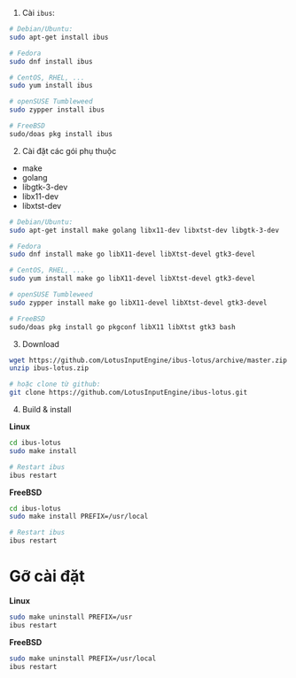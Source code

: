 1. Cài `ibus`:
```bash
# Debian/Ubuntu:
sudo apt-get install ibus

# Fedora
sudo dnf install ibus

# CentOS, RHEL, ...
sudo yum install ibus

# openSUSE Tumbleweed
sudo zypper install ibus

# FreeBSD
sudo/doas pkg install ibus
```

2. Cài đặt các gói phụ thuộc
- make
- golang
- libgtk-3-dev
- libx11-dev
- libxtst-dev

```bash
# Debian/Ubuntu:
sudo apt-get install make golang libx11-dev libxtst-dev libgtk-3-dev

# Fedora
sudo dnf install make go libX11-devel libXtst-devel gtk3-devel

# CentOS, RHEL, ...
sudo yum install make go libX11-devel libXtst-devel gtk3-devel

# openSUSE Tumbleweed
sudo zypper install make go libX11-devel libXtst-devel gtk3-devel

# FreeBSD
sudo/doas pkg install go pkgconf libX11 libXtst gtk3 bash
```
3. Download
```bash
wget https://github.com/LotusInputEngine/ibus-lotus/archive/master.zip -O ibus-lotus.zip
unzip ibus-lotus.zip

# hoặc clone từ github:
git clone https://github.com/LotusInputEngine/ibus-lotus.git
```
4. Build & install

**Linux**
```bash
cd ibus-lotus
sudo make install

# Restart ibus
ibus restart
```
**FreeBSD**
```bash
cd ibus-lotus
sudo make install PREFIX=/usr/local

# Restart ibus
ibus restart
```

Gỡ cài đặt
======
**Linux**
```bash
sudo make uninstall PREFIX=/usr
ibus restart
```

**FreeBSD**
```bash
sudo make uninstall PREFIX=/usr/local
ibus restart
```
